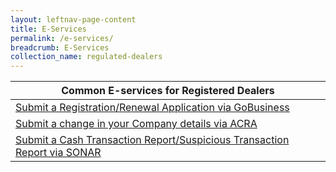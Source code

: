 ```yaml
---
layout: leftnav-page-content
title: E-Services
permalink: /e-services/
breadcrumb: E-Services
collection_name: regulated-dealers
---
```


| Common E-services for Registered Dealers |
| --- |
| <a href="https://www.gobusiness.gov.sg/licences">Submit a Registration/Renewal Application via GoBusiness</a> |
| <a href="https://www.bizfile.gov.sg">Submit a change in your Company details via ACRA</a> | 
| <a href="https://www.police.gov.sg/sonar">Submit a Cash Transaction Report/Suspicious Transaction Report via SONAR</a> |

